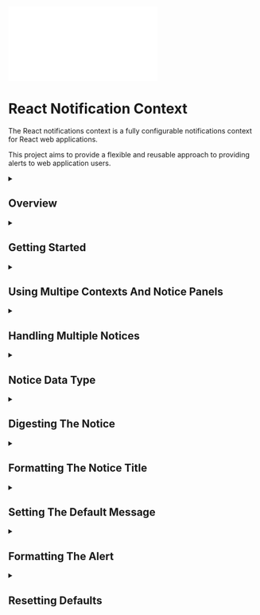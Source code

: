 ![](./library-app/README.md)







# React Notification Context

The React notifications context is a fully configurable notifications context for React web applications.

This project aims to provide a flexible and reusable approach to providing alerts to web application users.

<details><summary><h2>Overview</h2></summary>
<p>
The default broswer behaviour for alerts presents an unformatted alert dialog. This is invariably ugly and does not fit into the look and feel of any web application.
It does however, have the advantage of being invoked from a global broswer function `alert(...)`.

In a production web application we want the alerts to be formatted and appear at a sensible location within the page.

Bootstrap provides an `Alert` component for formatting and rendeing user alerts. However, in order to render the alert the developer must implement some javascript plumbing to show and hide the alert as required.
In many cases this `plumbing` is effectively boiler plate and obfuscates the business logic implemented by the application.

The React notifications context abstracts this `plumbing` into a reusable React component `Notifications`

`Notifications` provides a react context `Notification.Context` in which notifications accepted by the context are dispatched to the `Notifications.Panel` to be rendered.

``` html
<App> <!-- The react application component -->
  ...
  <Notifications> <!-- The Notifications context is embedded somewhere in the React App -->
    ...
      <ComponentRaisesNotice /> <!-- Some component that raises a notice to be displayed to the user -->
    ...
    <Notifications.Panel /> <!-- The location in the React DOM where notices should be rendered for the user to see -->
    ...
      <ComponentRaisessNotice /> <!-- Some component that raises a notice to be displayed to the user -->
    ...
  </Notifications>
  ...
</App>
```

The `Notifications` component is embedded somewhere in a React application. A `Notifications.Panel` is embedded somewhere within the `Notifications` component.
Any component which submmits a notice to the `Notifications.Context` wihtin the `Notifications` component will have the notice sent to the `Notifications.Panel` to be rendered for the user to see.

The code below shows a basic React component which submits a notice to be shown on the `Notifications.Panel`

``` jsx
const ComponentRaisedNotice = (props) => {

  const notices = useContext(Notifications.Context);
  
  notices.accept({
    type: "success", 
    title: "Opps I did it again!", 
    message: "Hit me baby one more time!", 
    timeout: 5000});
    
  return <span>Notice Sent!</span>;

};
```

The accepted notice is routed to the `Notifications.Panel` to be rendered by the configured alert component. The only code which exists within the business logic of the application
is to get the notifications context 

``` jsx
const notices = useContext(Notifications.Context);
``` 

and to submit the notice

``` jsx
notices.accept({
  type: "success", 
  title: "Opps I did it again!", 
  message: "Hit me baby one more time!", 
  timeout: 5000});
```
</p>
</details>
<details><summary><h2>Getting Started</h2></summary>

### Install

```
npm import react-notifications-context
```

### Import

``` javascript
import Notifications from 'react-notifications-context';
```

### Usage

1. Include a `Notifications` component in the applications DOM to gather notices submitted by child components.
2. Include a `Notifications.Panel` within the `Notifications` component where the notices should be presented to the user
3. In a component which is to submit a notice get the notifications context 

``` javascript
const notices = useContext(Notifications.Context);
```
 
4. To submit a notice call the `accept` method of the notifications context with the notice to show to the user

``` jsx
notices.accept({
  type: "success", 
  title: "Opps I did it again!", 
  message: "Hit me baby one more time!", 
  timeout: 5000});
```
</details>
<details><summary><h2>Using Multipe Contexts And Notice Panels</h2></summary>

The React notifications context supports using multiple `Notifications` components in the application.
`Notifications` componnents can be included anywhere in the applications DOM. They can be siblings or children of each other.
The react `useContext` hook finds the closest parent `Notifications` component to the component submitting the notice and routes the notice to the `Notifications.Panel` embedded in that `Notifications` component.

There must be one and only one `Notifications.Panel` in any rendered `Notifications` component. If there is more than one it is indeterminate which panel will recieve notices. If there is no `Notifications.Panel` 
The notices will not be rendered but will be cached waiting for a `Notifications.Panel` to be included.

If a notice is submitted outside of a `Notifications` component then the notice is raised using a browser alert.

``` html
<App>
  <!-- Notices submitted here will raise browser alerts -->
  <Notifications>
    <!-- Notices submitted here will raise alerts in panel 1 -->
    <Noticifations.Panel /> <!-- Panel 1 -->
    <!-- Notices submitted here will raise alerts in panel 1 -->
    <Notifications>
      <!-- Notices submitted here will raise alerts in panel 2 -->
      <Noticifations.Panel /> <!-- Panel 2 -->
      <!-- Notices submitted here will raise alerts in panel 2 -->
    </Notifications>
    <!-- Notices submitted here will raise alerts in panel 1 -->
  </Notifications>
  <!-- Notices submitted here will raise browser alerts -->
</App>
```

**Note** There is no requirement for the `Notifications` component to be an immediate child of the `App` nor for the `Notifications.Panel` to be an immediate child of its `Notifications`. The exmaple given ommits more detailed nesting for reasons of clarity

**Note** Notices raised inside of a `Notifications` component are queued until a `Notifications.Panel` exists and is ready to display the notice

</details>
<details><summary><h2>Handling Multiple Notices</h2></summary>

The React notifications context uses a [@k2_tools/utils.queues.queue](https://www.npmjs.com/package/@k2_tools/utils) to queue notices until the `Notifications.Panel` is ready to display them.

Multiple notices can be submitted and all will be queued in the order they were submitted and displayed to the user one at a time.

The `Notifications.Panel` uses a `QueuedCountDownTimer` to automatically timeout the notice after the submitted or configured timeout has elapsed. Once a notice is closed, either by the user or timed out automatically the next queued notice is rendered for the user.

</details>
<details><summary><h2>Notice Data Type</h2></summary>

By default the notice data type is

``` jsx
const notice = {
  type : string, // Default 'primary'
  title : string, // If ommitted the notice will not have a title
  message : string, // Defaults to the default message 
  timeout : integer // Defaults to 3000ms
};
```

However, there is no absolute requirement to use this data type. 
Any java object can be submitted as a notice and that object will be passed to the appropriate `Notifications.Panel`. The configured alert component must handle received notice.

Since the alert component is configurable any format of notice can be submitted and will be passed to the configured alert component as its `notice` property under the assumption that the configured 
alert is capable of handling the submitted notice.

In addition to being able to customize the alert component and therefore the notice format notices are also digested before being rendered. See 'Digesting The Notice' below.

</details>
<details><summary><a name="digestingTheNotice"></a><h2>Digesting The Notice</h2></summary>

Digesting the notice allows the notice to be systematically adjusted before it is rendered to the user. 

Each notice is digested by a function that receives the following properties:

1. `notice`

The submitted notice to digest

2. `formatTitle`

A function to format the title. See 'Formatting The Notice Title' below.

3. `defaultMessage`

A string containing the default message to render if the notice does not contain a `message` attribute.

The notice digest processes the given notice and returns the digested notice. The is no limit to what can be done to the given notice.
The value returned by the notice digest function is the passed to the alert component as the `notice` property to be rendered to the user.

The default notice digest:

1. Sets the notice type to "primary" if the notice does not define a `type` attribute.
2. Formatst the notice title using the given `formatTitle` function if the notice defines a `title` attribute.
3. Sets the message of the notice to the given `defaultMessage` if the notice does not define a `message` attribute.

The notice digest function is configurable in 2 ways.

1. The default notice digest function can be changed globally.
2. The notice digest function can be set for a specific panel by setting its `digest` property.

### Changing The Default Notice Digest

The React notifications context provides a function `defaultDigest` to set the default message digest function.
The `defaultDigest` function will accept any object of type `Function` as the new default message digest.

``` jsx
import {defaultDigest} from 'react-notifications-context';

const myNewNoticeDigest = (notice, formatTitle, defefaultMessage) => {
  if (!notice.type) {
    notice.type = 'primary';
  } // Set the notice type to 'primary' if the notice does not have a type attribute
  notice.title = formatTitle(notice.type); // Set the notice title to the title formatted notice type.
  if (!notice.message) {
    notice.message = "This is the default message : " + defaultMessage;
  } // Set the notice message to be the default message if the notice does not define a message.
    // prefixed with "This is the default message : "
  return notice;  // return the digested notice to be rendered to the user.
}; // Define a new notice digest function

defaultDigest(myNewNoticeDigest); // Set the global notice digest function
```

### Changing The Digest For A Specific Notifications.Panel

The React notifications context allow the notice digest to be set for a specific `Notifications.Panel` by providing a notice digest function to its `digest` property.

``` jsx
import React from 'react';
import Notifications from 'react-notifications-context';

const myNewNoticeDigest = (notice, formatTitle, defefaultMessage) => {
  if (!notice.type) {
    notice.type = 'primary';
  } // Set the notice type to 'primary' if the notice does not have a type attribute
  notice.title = formatTitle(notice.type); // Set the notice title to the title formatted notice type.
  if (!notice.message) {
    notice.message = "This is the default message : " + defaultMessage;
  } // Set the notice message to be the default message if the notice does not define a message.
    // prefixed with "This is the default message : "
  return notice;  // return the digested notice to be rendered to the user.
}; // Define a new notice digest function

const App = () => {
  return (
    <div className="App">
      <Notifications>
        <Notifications.Panel digest={myNewNoticeDigest}/> <!-- Set the digest function for this Panel -->
        ...
      </Notifications>
    </div>
  );
}

export default App;
```

</details>
<details><summary><h2>Formatting The Notice Title</h2></summary>

By default React notifications context formats the title of each notice into title case, where the first letter of each word is capitalised.

This behaviour can be changed by changing the default notice digest function, see above.

It is also possible to just change the default title format function without relacing the whole default notice digest.

There are 2 ways to control the default title format function

1. The default title format function can be changed globally
2. The format title function can bet set for a spesific panel by settings its `titleCase` property.

### Changing The Default Format Title Function

The React notifications context provides a function `defaultTitleCase` to set the default format title function.
The `defaultTitleCase` function will accept any object of type `Function` as the new format title function.

``` jsx
import {defaultTitleCase} from 'react-notifications-context';
import {strings} from '@k2_tools/utils';

defaultTitleCase(strings.kebabCase); // All titles will be formatted in kebab case. aaa-bbb-ccc
```

### Changing The Format Title Function For A Specific Notifications.Panel

The React notifications context allow the format title function to be set for a specific `Notifications.Panel` by providing a format title function to its `titleCase` property.

``` jsx
import React from 'react';
import Notifications from 'react-notifications-context';

const upperCase = (title) => {
  return title.toUpperCase();
}; // Define a new format title function which returns the given title in upper case.

const App = () => {
  return (
    <div className="App">
      <Notifications>
        <Notifications.Panel titleCase={upperCase}/> <!-- Set the format title function for this Panel -->
        ...
      </Notifications>
    </div>
  );
}

export default App;
```

</details>
<details><summary><h2>Setting The Default Message</h2></summary>

By default the React notifications context uses "No message!" as the default message. This message is rendered when the notice does not define a `message` attribute.

There are 2 ways to control the default message

1. The default message can be changed globally
2. The default message can bet set for a spesific panel by settings its `defaultMessage` property.

### Changing The Default Message

The React notifications context provides a function `defaultMessage` to set the default message.
The `defaultMessage` function will accept any string as the new default message.

``` jsx
import {defaultMessage} from 'react-notifications-context';
import {strings} from '@k2_tools/utils';

defaultMessage("Nothing to alert!"); // Set the default message
```

### Changing The Default Message For A Specific Notifications.Panel

The React notifications context allow the default message to be set for a specific `Notifications.Panel` by providing a string to its `defaultMessage` property.

``` jsx
import React from 'react';
import Notifications from 'react-notifications-context';

const App = () => {
  return (
    <div className="App">
      <Notifications>
        <Notifications.Panel defaultMessage={"Nothing to alert!"}/> <!-- Set the default message for this Panel -->
        ...
      </Notifications>
    </div>
  );
}

export default App;
```

</details>
<details><summary><h2>Formatting The Alert</h2></summary>

Out of the box the React notifications context renders a very basic self-closing alert. 
Production applications will want to replace this basic alert format with a format consistent with the look and feel of the application.

There are 2 ways to control the component used to render the notice.

1. Setting a default alert
1. Setting an alert for a specific `Notifications.Panel`

### Setting A Default Alert

The React notifications context privides a function `defaultAlert` to set the default alert component for all `Notifications.Panel`

``` javascript
// Import the default alert function
import {defaultAlert} from 'react-notifications-context';

// Define an alert component
const MyAlert = ({notice, onClose, timeout, queued}) => {
  setTimeout(onClose, timeout);
  return <JSX>
};

// Register the alert component as the default
defaultAlert(MyAlert);
```

**Note** The alert copmponent recieves the following props.

1. `notice`

The notice submitted to the `Notifications.Context` after it has been digested

2. `onClose`

A callback function to close the alert

3. `timeout`

The number of milliseconds that the alert should be shown before calling `onClose`

4. `queued`

A function to call to get the number of notices still on the queue

### Setting An Alert For A Specific Panel

In addition to or instead of setting a default alert individual `Notifications.Panel` can specify the alert component to render through its rendered props

``` jsx
<App>
  <Notifications>
    <Notifications.Panel alert={MyAlert} />
    ...
  </Notifications>
</App>
```

**Note** Alert components set at the panel level override the default alert

</details>

<details><summary><h2>Resetting Defaults</h2></summary>

The React notifications context provides a function `resetDefaults` to reset the defaults to thier original state.
This function is particularly useful for testing.

``` jsx
import {resetDefaults} from 'react-notifications-context';

resetDefaults();
```

</details>














